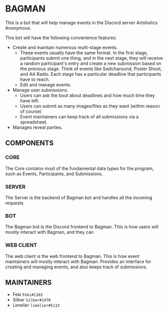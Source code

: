 # BAGMAN

This is a bot that will help manage events in the Discord server Artoholics Anonymous.

This bot will have the following convenience features:

* Create and maintain numerous multi-stage events.
  * These events usually have the same format. In the first stage, participants submit one thing, and in the next stage, they will receive a random participant's entry and create a new submission based on the previous stage. Think of events like Switcharound, Poster Shoot, and AA Radio. Each stage has a particular deadline that participants have to reach.
  * Edit and manage events.
* Manage user submissions.
  * Users can ask the bout about deadlines and how much time they have left.
  * Users can submit as many images/files as they want (within reason of course)
  * Event maintainers can keep track of all submissions via a spreadsheet.
* Manages reveal parties.

## COMPONENTS

### CORE

The Core contains most of the fundamental data types for the program, such as Events, Participants, and Submissions.

### SERVER

The Server is the backend of Bagman bot and handles all the incoming requests.

### BOT

The Bagman bot is the Discord frontend to Bagman. This is how users will mostly interact with Bagman, and they can 

### WEB CLIENT

The web client is the web frontend to Bagman. This is how event maintainers will mostly interact with Bagman. Provides an interface for creating and managing events, and also keeps track of submissions.

## MAINTAINERS

* Feki `Feki#1165`
* Silber `Silber#1470`
* Limelier `limelier#5113`
